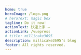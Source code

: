 ```yaml
---
home: true
heroImage: /logo.png
# heroText: magic box
tagline: Do it now!
actionText: 快速上手 →
actionLink: /vuepress
# title: millicake3695
description: millicake3695's blog
footer: All rights reserved.
---
```


<!-- ::: slot footer
Make a Even Better Life
::: -->
